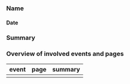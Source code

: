### Name
#### Date

### Summary

### Overview of involved events and pages

event | page | summary
-|-|-
[](../events/0.html) |  | 
